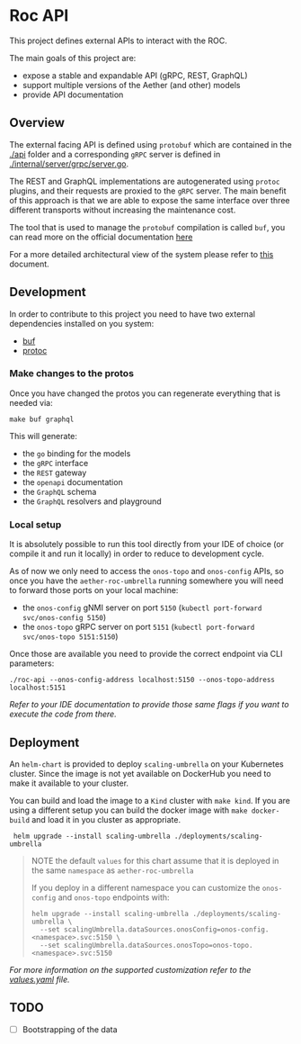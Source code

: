 # Roc API

This project defines external APIs to interact with the ROC.

The main goals of this project are:
- expose a stable and expandable API (gRPC, REST, GraphQL)
- support multiple versions of the Aether (and other) models
- provide API documentation

## Overview

The external facing API is defined using `protobuf` which are contained in the [./api](./api) folder
and a corresponding `gRPC` server is defined in [./internal/server/grpc/server.go](./internal/servers/grpc/server.go).

The REST and GraphQL implementations are autogenerated using `protoc` plugins, and their requests
are proxied to the `gRPC` server. The main benefit of this approach is that we are able to expose
the same interface over three different transports without increasing the maintenance cost.

The tool that is used to manage the `protobuf` compilation is called `buf`, you can read more
on the official documentation [here](https://docs.buf.build/introduction)

For a more detailed architectural view of the system please refer to [this](./docs/architecture.md) document.

## Development

In order to contribute to this project you need to have two external dependencies 
installed on you system:
- [buf](https://docs.buf.build/installation)
- [protoc](https://grpc.io/docs/protoc-installation/)

### Make changes to the protos

Once you have changed the protos you can regenerate everything that is needed via:
```shell
make buf graphql
```

This will generate:
- the `go` binding for the models
- the `gRPC` interface
- the `REST` gateway
- the `openapi` documentation
- the `GraphQL` schema
- the `GraphQL` resolvers and playground

### Local setup

It is absolutely possible to run this tool directly from your IDE of choice 
(or compile it and run it locally) in order to reduce to development cycle.

As of now we only need to access the `onos-topo` and `onos-config` APIs,
so once you have the `aether-roc-umbrella` running somewhere you will need to forward
those ports on your local machine:
- the `onos-config` gNMI server on port `5150` (`kubectl port-forward svc/onos-config 5150`)
- the `onos-topo` gRPC server on port `5151` (`kubectl port-forward svc/onos-topo 5151:5150`)

Once those are available you need to provide the correct endpoint via CLI parameters:

```shell
./roc-api --onos-config-address localhost:5150 --onos-topo-address localhost:5151
```

_Refer to your IDE documentation to provide those same flags if you want to execute the code from there._

## Deployment

An `helm-chart` is provided to deploy `scaling-umbrella` on your Kubernetes cluster.
Since the image is not yet available on DockerHub you need to make it available to your cluster.

You can build and load the image to a `Kind` cluster with `make kind`.
If you are using a different setup you can build the docker image with `make docker-build` and load it in you cluster as appropriate.

```shell
 helm upgrade --install scaling-umbrella ./deployments/scaling-umbrella 
```

> NOTE the default `values` for this chart assume that it is deployed in the same `namespace` as `aether-roc-umbrella`
> 
> If you deploy in a different namespace you can customize the `onos-config` and `onos-topo` endpoints with:
> ```shell
> helm upgrade --install scaling-umbrella ./deployments/scaling-umbrella \
>   --set scalingUmbrella.dataSources.onosConfig=onos-config.<namespace>.svc:5150 \
>   --set scalingUmbrella.dataSources.onosTopo=onos-topo.<namespace>.svc:5150
> ```

_For more information on the supported customization refer to the [values.yaml](deployments/scaling-umbrella/values.yaml) file._

## TODO
- [ ] Bootstrapping of the data
